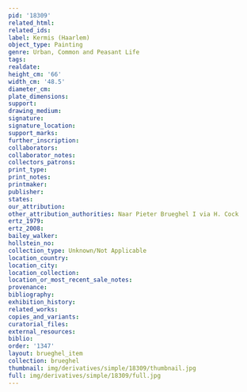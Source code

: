 ```yaml
---
pid: '18309'
related_html: 
related_ids: 
label: Kermis (Haarlem)
object_type: Painting
genre: Urban, Common and Peasant Life
tags: 
realdate: 
height_cm: '66'
width_cm: '48.5'
diameter_cm: 
plate_dimensions: 
support: 
drawing_medium: 
signature: 
signature_location: 
support_marks: 
further_inscription: 
collaborators: 
collaborator_notes: 
collectors_patrons: 
print_type: 
print_notes: 
printmaker: 
publisher: 
states: 
our_attribution: 
other_attribution_authorities: Naar Pieter Brueghel I via H. Cock
ertz_1979: 
ertz_2008: 
bailey_walker: 
hollstein_no: 
collection_type: Unknown/Not Applicable
location_country: 
location_city: 
location_collection: 
location_or_most_recent_sale_notes: 
provenance: 
bibliography: 
exhibition_history: 
related_works: 
copies_and_variants: 
curatorial_files: 
external_resources: 
biblio: 
order: '1347'
layout: brueghel_item
collection: brueghel
thumbnail: img/derivatives/simple/18309/thumbnail.jpg
full: img/derivatives/simple/18309/full.jpg
---
```

